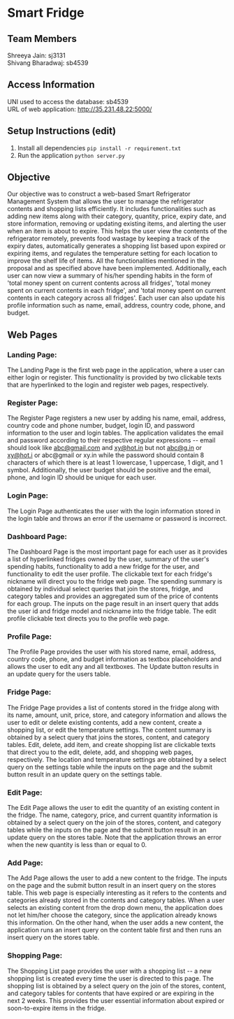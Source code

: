 # Smart Fridge

## Team Members
Shreeya Jain: sj3131 <br>
Shivang Bharadwaj: sb4539

## Access Information 
UNI used to access the database: sb4539 <br>
URL of web application: http://35.231.48.22:5000/

## Setup Instructions (edit)
1. Install all dependencies `pip install -r requirement.txt`
3. Run the application `python server.py`

## Objective
Our objective was to construct a web-based Smart Refrigerator Management System that allows the user to manage the refrigerator contents and shopping lists efficiently. It includes functionalities such as adding new items along with their category, quantity, price, expiry date, and store information, removing or updating existing items, and alerting the user when an item is about to expire. This helps the user view the contents of the refrigerator remotely, prevents food wastage by keeping a track of the expiry dates, automatically generates a shopping list based upon expired or expiring items, and regulates the temperature 
setting for each location to improve the shelf life of items. All the functionalities mentioned in the proposal and as specified above have been implemented.
Additionally, each user can now view a summary of his/her spending habits in the form of 'total money spent on current contents across all fridges', 'total 
money spent on current contents in each fridge', and 'total money spent on current contents in each category across all fridges'. Each user can also update his 
profile information such as name, email, address, country code, phone, and budget.

## Web Pages

### Landing Page:
The Landing Page is the first web page in the application, where a user can either login or register. This functionality is provided by two clickable texts that 
are hyperlinked to the login and register web pages, respectively. 

### Register Page:
The Register Page registers a new user by adding his name, email, address, country code and phone number, budget, login ID, and password information to the user 
and login tables. The application validates the email and password according to their respective regular expressions -- email should look like abc@gmail.com 
and xy@hot.in but not abc@g.in or  xy@hot.i or abc@gmail or xy.in while the password should contain 8 characters of which there is at least 1 lowercase, 1 
uppercase, 1 digit, and 1 symbol. Additionally, the user budget should be positive and the email, phone, and login ID should be unique for each user.

### Login Page:
The Login Page authenticates the user with the login information stored in the login table and throws an error if the username or password is incorrect.

### Dashboard Page:
The Dashboard Page is the most important page for each user as it provides a list of hyperlinked fridges owned by the user, summary of the user's spending habits, 
functionality to add a new fridge for the user, and functionality to edit the user profile. The clickable text for each fridge's nickname will direct you to the
fridge web page. The spending summary is obtained by individual select queries that join the stores, fridge, and category tables and provides an aggregated sum 
of the price of contents for each group. The inputs on the page result in an insert query that adds the user id and fridge model and nickname into the fridge 
table. The edit profile clickable text directs you to the profile web page.

### Profile Page:
The Profile Page provides the user with his stored name, email, address, country code, phone, and budget information as textbox placeholders and allows the user
to edit any and all textboxes. The Update button results in an update query for the users table. 

### Fridge Page:
The Fridge Page provides a list of contents stored in the fridge along with its name, amount, unit, price, store, and category information and allows the user to
edit or delete existing contents, add a new content, create a shopping list, or edit the temperature settings. The content summary is obtained by a select query
that joins the stores, content, and category tables. Edit, delete, add item, and create shopping list are clickable texts that direct you to the edit, delete,
add, and shopping web pages, respectively. The location and temperature settings are obtained by a select query on the settings table while the inputs on the 
page and the submit button result in an update query on the settings table.

### Edit Page:
The Edit Page allows the user to edit the quantity of an existing content in the fridge. The name, category, price, and current quantity information is obtained
by a select query on the join of the stores, content, and category tables while the inputs on the page and the submit button result in an update query on the 
stores table. Note that the application throws an error when the new quantity is less than or equal to 0.

### Add Page:
The Add Page allows the user to add a new content to the fridge. The inputs on the page and the submit button result in an insert query on the stores table. 
This web page is especially interesting as it refers to the contents and categories already stored in the contents and category tables. When a user selects an 
existing content from the drop down menu, the application does not let him/her choose the category, since the application already knows this information. On the 
other hand, when the user adds a new content, the application runs an insert query on the content table first and then runs an insert query on the stores table.

### Shopping Page:
The Shopping List page provides the user with a shopping list -- a new shopping list is created every time the user is directed to this page. The shopping list
is obtained by a select query on the join of the stores, content, and category tables for contents that have expired or are expiring in the next 2 weeks. 
This provides the user essential information about expired or soon-to-expire items in the fridge.

